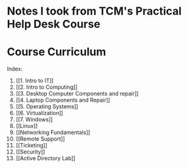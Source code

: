 # Notes I took from TCM's Practical Help Desk Course

# Course Curriculum

Index: 
1. [[1. Intro to IT]]
2. [[2. Intro to Computing]]
3. [[3. Desktop Computer Components and repair]]
4. [[4. Laptop Components and Repair]]
5. [[5. Operating Systems]]
6. [[6. Virtualization]]
7. [[7. Windows]]
8. [[Linux]]
9. [[Networking Fundamentals]]
10. [[Remote Support]]
11. [[Ticketing]]
12. [[Security]]
13. [[Active Directory Lab]]


